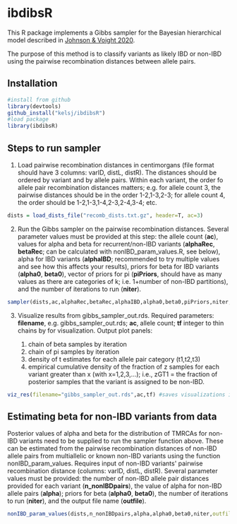 # ibdibsR

This R package implements a Gibbs sampler for the Bayesian hierarchical model described in [Johnson & Voight 2020](hyperlink).

The purpose of this method is to classify variants as likely IBD or non-IBD using the pairwise recombination distances between allele pairs.


## Installation

```R
#install from github
library(devtools)
github_install("kelsj/ibdibsR")
#load package
library(ibdibsR)
```


## Steps to run sampler


1. Load pairwise recombination distances in centimorgans (file format should have 3 columns: varID, distL, distR). The distances should be ordered by variant and by allele pairs. Within each variant, the order fo allele pair recombination distances matters; e.g. for allele count 3, the pairwise distances should be in the order 1-2,1-3,2-3; for allele count 4, the order should be 1-2,1-3,1-4,2-3,2-4,3-4; etc.

```R
dists = load_dists_file("recomb_dists.txt.gz", header=T, ac=3)
```

2. Run the Gibbs sampler on the pairwise recombination distances. Several parameter values must be provided at this step: the allele count (**ac**), values for alpha and beta for recurrent/non-IBD variants (**alphaRec**, **betaRec**; can be calculated with nonIBD\_param\_values.R, see below), alpha for IBD variants (**alphaIBD**; recommended to try multiple values and see how this affects your results), priors for beta for IBD variants (**alpha0**, **beta0**), vector of priors for pi (**piPriors**, should have as many values as there are categories of k; i.e. 1+number of non-IBD partitions), and the number of iterations to run (**niter**).

```R
sampler(dists,ac,alphaRec,betaRec,alphaIBD,alpha0,beta0,piPriors,niter,outfile="gibbs_sampler_out.rds") #returns RDS object of output: gibbs_sampler_out.rds
```

3. Visualize results from gibbs_sampler_out.rds. Required parameters: **filename**, e.g. gibbs\_sampler\_out.rds; **ac**, allele count; **tf** integer to thin chains by for visualization. Output plot panels:

    1. chain of beta samples by iteration
    2. chain of pi samples by iteration
    3. density of t estimates for each allele pair category (t1,t2,t3)
    4. empirical cumulative density of the fraction of z samples for each variant greater than x (with x=1,2,3,...); i.e., zGT1 = the fraction of posterior samples that the variant is assigned to be non-IBD.

```R
viz_res(filename="gibbs_sampler_out.rds",ac,tf) #saves visualizations in pdf: gibbs_sampler_out_viz.pdf
```

## Estimating beta for non-IBD variants from data

Posterior values of alpha and beta for the distribution of TMRCAs for non-IBD variants need to be supplied to run the sampler function above. These can be estimated from the pairwise recombination distances of non-IBD allele pairs from multiallelic or known non-IBD variants using the function nonIBD\_param\_values. Requires input of non-IBD variants' pairwise recombination distance (columns: varID, distL, distR). Several parameter values must be provided: the number of non-IBD allele pair distances provided for each variant (**n_nonIBDpairs**), the value of alpha for non-IBD allele pairs (**alpha**); priors for beta (**alpha0**, **beta0**), the number of iterations to run (**niter**), and the output file name (**outfile**).

```R
nonIBD_param_values(dists,n_nonIBDpairs,alpha,alpha0,beta0,niter,outfile="sampled_nonIBD_param_values") #saves sampled values to RDS file sampled_nonIBD_param_values.rds
```



